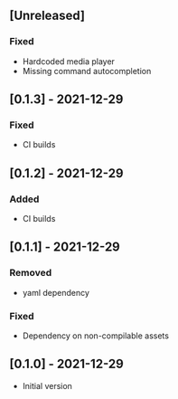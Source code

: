 ## [Unreleased]
### Fixed
- Hardcoded media player
- Missing command autocompletion

## [0.1.3] - 2021-12-29
### Fixed
- CI builds

## [0.1.2] - 2021-12-29
### Added
- CI builds

## [0.1.1] - 2021-12-29
### Removed
- yaml dependency

### Fixed
- Dependency on non-compilable assets

## [0.1.0] - 2021-12-29
- Initial version